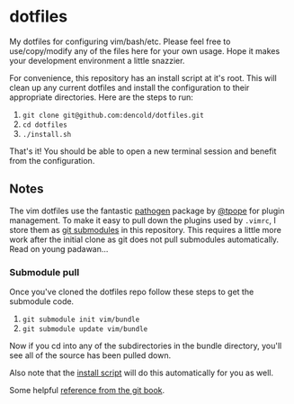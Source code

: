 # dotfiles

My dotfiles for configuring vim/bash/etc. Please feel free to use/copy/modify any of the files here for your own usage. Hope it makes your development environment a little snazzier.

For convenience, this repository has an install script at it's root. This will clean up any current dotfiles and install the configuration to their appropriate directories. Here are the steps to run:

1. `git clone git@github.com:dencold/dotfiles.git`
2. `cd dotfiles`
3. `./install.sh`

That's it! You should be able to open a new terminal session and benefit from the configuration.

## Notes

The vim dotfiles use the fantastic [pathogen](https://github.com/tpope/vim-pathogen) package by [@tpope](https://github.com/tpope) for plugin management. To make it easy to pull down the plugins used by `.vimrc`, I store them as [git submodules](http://git-scm.com/book/en/v2/Git-Tools-Submodules) in this repository. This requires a little more work after the initial clone as git does not pull submodules automatically. Read on young padawan...

### Submodule pull

Once you've cloned the dotfiles repo follow these steps to get the submodule code.

1. `git submodule init vim/bundle`
2. `git submodule update vim/bundle`

Now if you cd into any of the subdirectories in the bundle directory, you'll see all of the source has been pulled down. 

Also note that the [install script](https://github.com/dencold/dotfiles/blob/master/install.sh) will do this automatically for you as well. 

Some helpful [reference from the git book](http://git-scm.com/book/en/v2/Git-Tools-Submodules#Cloning-a-Project-with-Submodules).